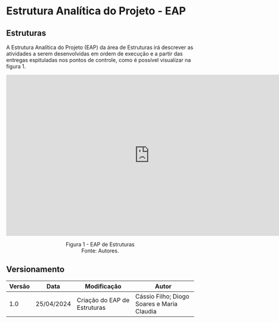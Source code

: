 # Estrutura Analítica do Projeto - EAP 

## Estruturas

A Estrutura Analítica do Projeto (EAP) da área de Estruturas irá descrever as atividades a serem desenvolvidas em ordem de execução e a partir das entregas espituladas nos pontos de controle, como é possível visualizar na figura 1.


<iframe width="768" height="432" src="https://miro.com/app/live-embed/uXjVKPCjfcY=/?moveToViewport=-528,-1191,2108,966&embedId=338951566821" frameborder="0" scrolling="no" allow="fullscreen; clipboard-read; clipboard-write" allowfullscreen></iframe>

<p style="text-align:center;">
    Figura 1 - EAP de Estruturas <br/>
    Fonte: Autores.
</p>


## Versionamento
| Versão | Data | Modificação | Autor |
|--|--|--|--|
| 1.0 | 25/04/2024 | Criação do EAP de Estruturas | Cássio Filho; Diogo Soares e Maria Claudia |

